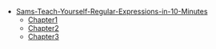 * [Sams-Teach-Yourself-Regular-Expressions-in-10-Minutes](README.md)
   * [Chapter1](Chapter1.md)
   * [Chapter2](Chapter2.md)
   * [Chapter3](Chapter3.md)
